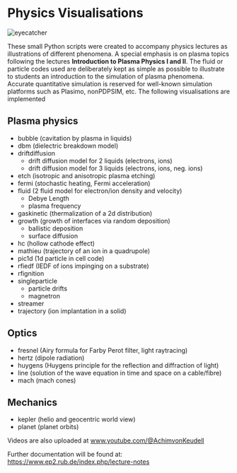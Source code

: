 # Physics Visualisations

![eyecatcher](https://user-images.githubusercontent.com/100088227/209437970-9c330da3-e5ef-4a33-9812-a1c5cda53f42.gif)

These small Python scripts were created to accompany physics lectures as illustrations of different phenomena. A special emphasis is on plasma topics following the lectures <b>Introduction to Plasma Physics I and II</b>. The fluid or particle codes used are deliberately kept as simple as possible to illustrate to students an introduction to the simulation of plasma phenomena. Accurate quantitative simulation is reserved for well-known simulation platforms such as Plasimo, nonPDPSIM, etc. The following visualisations are implemented

## Plasma physics
* bubble (cavitation by plasma in liquids)
* dbm (dielectric breakdown model)
* driftdiffusion
  - drift diffusion model for 2 liquids (electrons, ions)
  - drift diffusion model for 3 liquids (electrons, ions, neg. ions)
* etch (isotropic and anisotropic plasma etching)
* fermi (stochastic heating, Fermi acceleration)
* fluid (2 fluid model for electron/ion density and velocity)
  - Debye Length
  - plasma frequency
* gaskinetic (thermalization of a 2d distribution)
* growth (growth of interfaces via random deposition)
  - ballistic deposition
  - surface diffusion
* hc (hollow cathode effect) 
* mathieu (trajectory of an ion in a quadrupole)
* pic1d (1d particle in cell code)
* rfiedf (IEDF of ions impinging on a substrate)
* rfignition 
* singleparticle
  - particle drifts
  - magnetron
* streamer
* trajectory (ion implantation in a solid)

## Optics
* fresnel (Airy formula for Farby Perot filter, light raytracing)  
* hertz (dipole radiation)
* huygens (Huygens principle for the reflection and diffraction of light)
* line (solution of the wave equation in time and space on a cable/fibre)
* mach (mach cones)

## Mechanics
* kepler (helio and geocentric world view)
* planet (planet orbits)

Videos are also uploaded at www.youtube.com/@AchimvonKeudell

Further documentation will be found at: https://www.ep2.rub.de/index.php/lecture-notes
